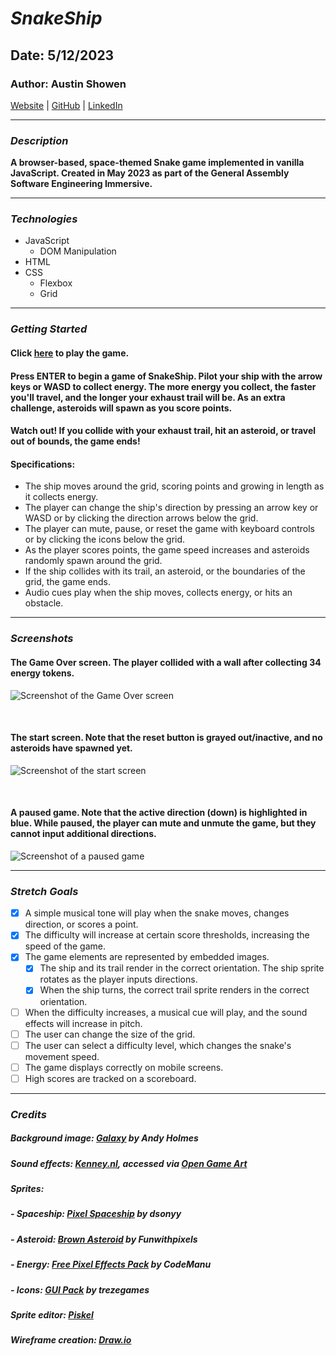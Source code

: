 # **_SnakeShip_**

## Date: 5/12/2023

### Author: Austin Showen

[Website](#) | [GitHub](github.com/austin-showen) | [LinkedIn](#)

---

### **_Description_**

**A browser-based, space-themed Snake game implemented in vanilla JavaScript. Created in May 2023 as part of the General Assembly Software Engineering Immersive.**

---

### **_Technologies_**

- JavaScript
  - DOM Manipulation
- HTML
- CSS
  - Flexbox
  - Grid

---

### **_Getting Started_**

#### Click [here](snakeship.surge.sh) to play the game.

#### Press ENTER to begin a game of SnakeShip. Pilot your ship with the arrow keys or WASD to collect energy. The more energy you collect, the faster you'll travel, and the longer your exhaust trail will be. As an extra challenge, asteroids will spawn as you score points.

#### Watch out! If you collide with your exhaust trail, hit an asteroid, or travel out of bounds, the game ends!

#### Specifications:

- The ship moves around the grid, scoring points and growing in length as it collects energy.
- The player can change the ship's direction by pressing an arrow key or WASD or by clicking the direction arrows below the grid.
- The player can mute, pause, or reset the game with keyboard controls or by clicking the icons below the grid.
- As the player scores points, the game speed increases and asteroids randomly spawn around the grid.
- If the ship collides with its trail, an asteroid, or the boundaries of the grid, the game ends.
- Audio cues play when the ship moves, collects energy, or hits an obstacle.

---

### **_Screenshots_**

#### The Game Over screen. The player collided with a wall after collecting 34 energy tokens.

![Screenshot of the Game Over screen](/screenshots/screenshot1.PNG)

&nbsp;
&nbsp;

#### The start screen. Note that the reset button is grayed out/inactive, and no asteroids have spawned yet.

![Screenshot of the start screen](/screenshots/screenshot2.PNG)

&nbsp;
&nbsp;

#### A paused game. Note that the active direction (down) is highlighted in blue. While paused, the player can mute and unmute the game, but they cannot input additional directions.

![Screenshot of a paused game](/screenshots/screenshot3.PNG)

---

### **_Stretch Goals_**

- [x] A simple musical tone will play when the snake moves, changes direction, or scores a point.
- [x] The difficulty will increase at certain score thresholds, increasing the speed of the game.
- [x] The game elements are represented by embedded images.
  - [x] The ship and its trail render in the correct orientation. The ship sprite rotates as the player inputs directions.
  - [x] When the ship turns, the correct trail sprite renders in the correct orientation.
- [ ] When the difficulty increases, a musical cue will play, and the sound effects will increase in pitch.
- [ ] The user can change the size of the grid.
- [ ] The user can select a difficulty level, which changes the snake's movement speed.
- [ ] The game displays correctly on mobile screens.
- [ ] High scores are tracked on a scoreboard.

---

### **_Credits_**

##### Background image: [Galaxy](https://unsplash.com/photos/rCbdp8VCYhQ) by Andy Holmes

##### Sound effects: [Kenney.nl](kenney.nl), accessed via [Open Game Art](https://opengameart.org/content/63-digital-sound-effects-lasers-phasers-space-etc)

##### Sprites:

##### - Spaceship: [Pixel Spaceship](https://opengameart.org/content/pixel-spaceship) by dsonyy

##### - Asteroid: [Brown Asteroid](https://opengameart.org/content/brown-asteroid) by Funwithpixels

##### - Energy: [Free Pixel Effects Pack](https://opengameart.org/content/free-pixel-effects-pack) by CodeManu

##### - Icons: [GUI Pack](https://opengameart.org/content/gui-pack) by trezegames

##### Sprite editor: [Piskel](https://www.piskelapp.com/p/create/sprite)

##### Wireframe creation: [Draw.io](draw.io)

